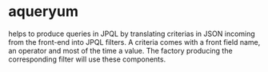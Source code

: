# aqueryum
helps to produce queries in JPQL by translating criterias in JSON incoming from the front-end into JPQL filters.
A criteria comes with a front field name, an operator and most of the time a value.
The factory producing the corresponding filter will use these components.

